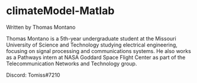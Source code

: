 # climateModel-Matlab

Written by Thomas Montano

Thomas Montano is a 5th-year undergraduate student at the Missouri University of Science and Technology studying electrical engineering, focusing on signal processing and communications systems. He also works as a Pathways intern at NASA Goddard Space Flight Center as part of the Telecommunication Networks and Technology group.

Discord: Tomiss#7210
